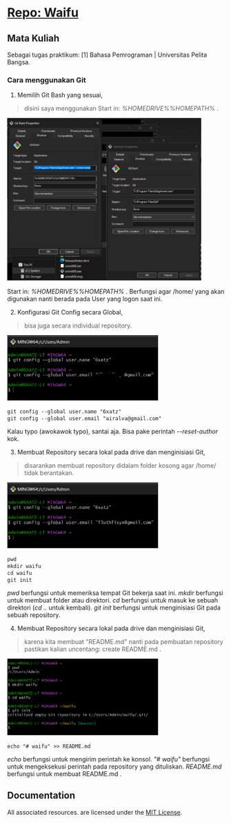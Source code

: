# <a href="" target="_blank">Repo: Waifu</a>

## Mata Kuliah
Sebagai tugas praktikum: [1] Bahasa Pemrograman | Universitas Pelita Bangsa. 

### Cara menggunakan Git
1. Memilih Git Bash yang sesuai,
> disini saya menggunakan Start in: *%HOMEDRIVE%%HOMEPATH%* .
<p align="left">
  <img src="/ss/1.png" width="450">
</p>

Start in: *%HOMEDRIVE%%HOMEPATH%* . Berfungsi agar /home/ yang akan digunakan nanti berada pada User yang logon saat ini.

2. Konfigurasi Git Config secara Global,
> bisa juga secara individual repository.
<p align="left">
  <img src="/ss/2.png" width="350">
</p>

    git config --global user.name "6xatz"
    git config --global user.email "airalva@gmail.com"

Kalau typo (awokawok typo), santai aja. Bisa pake perintah *--reset-author* kok.

3. Membuat Repository secara lokal pada drive dan menginisiasi Git,
> disarankan membuat repository didalam folder kosong agar /home/ tidak berantakan.
<p align="left">
  <img src="/ss/3.png" width="350">
</p>

    pwd
    mkdir waifu
    cd waifu
    git init

*pwd* berfungsi untuk memeriksa tempat Git bekerja saat ini.
*mkdir* berfungsi untuk membuat folder atau direktori.
*cd* berfungsi untuk masuk ke sebuah direktori (*cd ..* untuk kembali).
*git init* berfungsi untuk menginisiasi Git pada sebuah repository.

4. Membuat Repository secara lokal pada drive dan menginisiasi Git,
> karena kita membuat "README.md" nanti pada pembuatan repository pastikan kalian uncentang: create README.md .
<p align="left">
  <img src="/ss/4.png" width="350">
</p>

    echo "# waifu" >> README.md

*echo* berfungsi untuk mengirim perintah ke konsol.
*"# waifu"* berfungsi untuk mengeksekusi perintah pada repository yang dituliskan.
*README.md* berfungsi untuk membuat README.md .

## Documentation
All associated resources. are licensed under the [MIT License](https://mit-license.org/).

